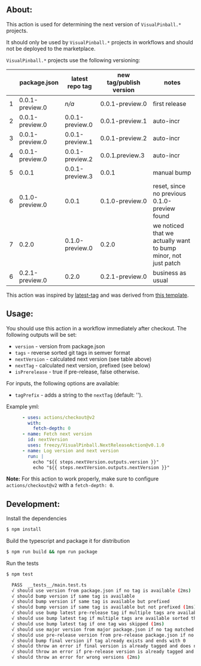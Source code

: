 ## About:

This action is used for determining the next version of `VisualPinball.*` projects.

It should only be used by `VisualPinball.*` projects in workflows and should not be deployed to the marketplace.

`VisualPinball.*` projects use the following versioning:


|   | package.json    | latest repo tag | new tag/publish version | notes                                                          |
|---|-----------------|-----------------|-------------------------|----------------------------------------------------------------|
| 1 | 0.0.1-preview.0 | *n/a*           | 0.0.1-preview.0         | first release                                                  |
| 2 | 0.0.1-preview.0 | 0.0.1-preview.0 | 0.0.1-preview.1         | auto-incr                                                      |
| 3 | 0.0.1-preview.0 | 0.0.1-preview.1 | 0.0.1-preview.2         | auto-incr                                                      |
| 4 | 0.0.1-preview.0 | 0.0.1-preview.2 | 0.0.1.preview.3         | auto-incr                                                      |
| 5 | 0.0.1           | 0.0.1-preview.3 | 0.0.1                   | manual bump                                                    |
| 6 | 0.1.0-preview.0 | 0.0.1           | 0.1.0-preview.0         | reset, since no previous 0.1.0-preview found                   |
| 7 | 0.2.0           | 0.1.0-preview.0 | 0.2.0                   | we noticed that we actually want to bump minor, not just patch |
| 6 | 0.2.1-preview.0 | 0.2.0           | 0.2.1-preview.0         | business as usual                                              |


This action was inspired by [latest-tag](https://github.com/EndBug/latest-tag) and was derived from [this template](https://github.com/actions/typescript-action).

## Usage:

You should use this action in a workflow immediately after checkout. The following outputs will be set:

- `version` - version from package.json
- `tags` - reverse sorted git tags in semver format
- `nextVersion` - calculated next version (see table above)
- `nextTag` - calculated next version, prefixed (see below)
- `isPrerelease` - true if pre-release, false otherwise.

For inputs, the following options are available:

- `tagPrefix` - adds a string to the `nextTag` (default: '').

Example yml:

```yaml
      - uses: actions/checkout@v2
        with:
          fetch-depth: 0
      - name: Fetch next version
        id: nextVersion
        uses: freezy/VisualPinball.NextReleaseAction@v0.1.0
      - name: Log version and next version
        run: |
          echo "${{ steps.nextVersion.outputs.version }}"
          echo "${{ steps.nextVersion.outputs.nextVersion }}"
```           

**Note:** For this action to work properly, make sure to configure `actions/checkout@v2` with a `fetch-depth: 0`.

## Development:

Install the dependencies  
```bash
$ npm install
```

Build the typescript and package it for distribution
```bash
$ npm run build && npm run package
```

Run the tests
```bash
$ npm test

  PASS  __tests__/main.test.ts
  √ should use version from package.json if no tag is available (2ms)
  √ should bump version if same tag is available
  √ should bump version if same tag is available but prefixed
  √ should bump version if same tag is available but not prefixed (1ms)
  √ should use bump latest pre-release tag if multiple tags are available
  √ should use bump latest tag if multiple tags are available sorted the other way around
  √ should use bump latest tag if one tag was skipped (1ms)
  √ should use major version from major package.json if no tag matched
  √ should use pre-release version from pre-release package.json if no tag matched
  √ should bump final version if tag already exists and ends with 0
  √ should throw an error if final version is already tagged and does not end with 0 (9ms)
  √ should throw an error if pre-release version is already tagged and does not end with 0
  √ should throw an error for wrong versions (2ms)
```
